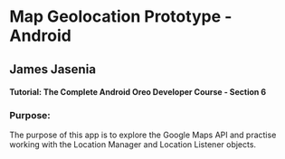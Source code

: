 # Map Geolocation Prototype - Android
## James Jasenia
#### Tutorial: The Complete Android Oreo Developer Course - Section 6

### Purpose: 
The purpose of this app is to explore the Google Maps API and practise working with the Location Manager and Location Listener objects.


